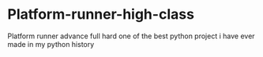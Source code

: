 # Platform-runner-high-class
Platform runner advance full hard one of the best python project i have ever made in my python history
